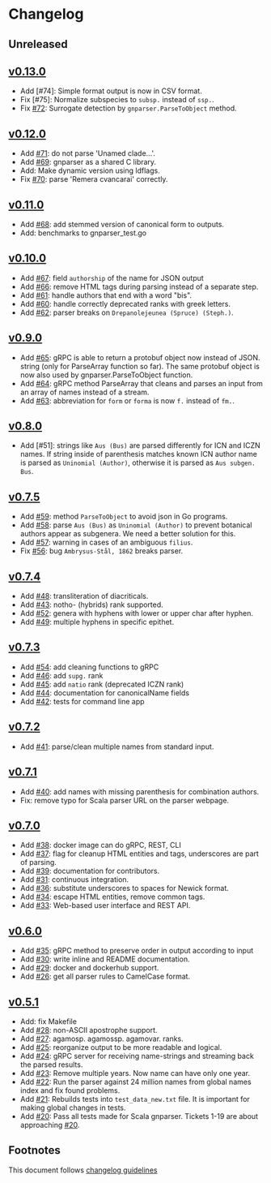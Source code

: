 # Changelog

## Unreleased

## [v0.13.0]

- Add [#74]: Simple format output is now in CSV format.
- Fix [#75]: Normalize subspecies to `subsp.` instead of `ssp.`.
- Fix [#72]: Surrogate detection by `gnparser.ParseToObject` method.

## [v0.12.0]

- Add [#71]: do not parse 'Unamed clade...'.
- Add [#69]: gnparser as a shared C library.
- Add: Make dynamic version using ldflags.
- Fix [#70]: parse 'Remera cvancarai' correctly.

## [v0.11.0]

- Add [#68]: add stemmed version of canonical form to outputs.
- Add: benchmarks to gnparser_test.go

## [v0.10.0]

- Add [#67]: field `authorship` of the name for JSON output
- Add [#66]: remove HTML tags during parsing instead of a separate step.
- Add [#61]: handle authors that end with a word "bis".
- Add [#60]: handle correctly deprecated ranks with greek letters.
- Add [#62]: parser breaks on ``Drepanolejeunea (Spruce) (Steph.)``.

## [v0.9.0]

- Add [#65]: gRPC is able to return a protobuf object now instead of JSON.
string (only for ParseArray function so far). The same protobuf object is now
also used by gnparser.ParseToObject function.
- Add [#64]: gRPC method ParseArray that cleans and parses an input from an
array of names instead of a stream.
- Add [#63]: abbreviation for `form` or `forma` is now `f.` instead of `fm.`.

## [v0.8.0]

- Add [#51]: strings like `Aus (Bus)` are parsed differently for ICN and ICZN
             names. If string inside of parenthesis matches known ICN author
             name is parsed as `Uninomial (Author)`, otherwise it is parsed
             as  `Aus subgen. Bus`.

## [v0.7.5]

- Add [#59]: method `ParseToObject` to avoid json in Go programs.
- Add [#58]: parse `Aus (Bus)` as `Uninomial (Author)` to prevent botanical
             authors appear as subgenera. We need a better solution for this.
- Add [#57]: warning in cases of an ambiguous `filius`.
- Fix [#56]: bug `Ambrysus-Stål, 1862` breaks parser.

## [v0.7.4]

- Add [#48]: transliteration of diacriticals.
- Add [#43]: notho- (hybrids) rank supported.
- Add [#52]: genera with hyphens with lower or upper char after hyphen.
- Add [#49]: multiple hyphens in specific epithet.

## [v0.7.3]

- Add [#54]: add cleaning functions to gRPC
- Add [#46]: add ``supg.`` rank
- Add [#45]: add ``natio`` rank (deprecated ICZN rank)
- Add [#44]: documentation for canonicalName fields
- Add [#42]: tests for command line app

## [v0.7.2]

- Add [#41]: parse/clean multiple names from standard input.

## [v0.7.1]

- Add [#40]: add names with missing parenthesis for combination authors.
- Fix: remove typo for Scala parser URL on the parser webpage.

## [v0.7.0]

- Add [#38]: docker image can do gRPC, REST, CLI
- Add [#37]: flag for cleanup HTML entities and tags,
             underscores are part of parsing.
- Add [#39]: documentation for contributors.
- Add [#31]: continuous integration.
- Add [#36]: substitute underscores to spaces for Newick format.
- Add [#34]: escape HTML entities, remove common tags.
- Add [#33]: Web-based user interface and REST API.

## [v0.6.0]

- Add [#35]: gRPC method to preserve order in output according to input
- Add [#30]: write inline and README documentation.
- Add [#29]: docker and dockerhub support.
- Add [#26]: get all parser rules to CamelCase format.

## [v0.5.1]

- Add: fix Makefile
- Add [#28]: non-ASCII apostrophe support.
- Add [#27]: agamosp. agamossp. agamovar. ranks.
- Add [#25]: reorganize output to be more readable and logical.
- Add [#24]: gRPC server for receiving name-strings and streaming back the
             parsed results.
- Add [#23]: Remove multiple years. Now name can have only one year.
- Add [#22]: Run the parser against 24 million names from global names index and
             fix found problems.
- Add [#21]: Rebuilds tests into ``test_data_new.txt`` file. It is important for
             making global changes in tests.
- Add [#20]: Pass all tests made for Scala gnparser. Tickets 1-19 are about
             approaching [#20].

## Footnotes

This document follows [changelog guidelines]

[v0.13.0]: https://gitlab.com/gogna/gnparser/compare/v0.12.0...v0.13.0
[v0.12.0]: https://gitlab.com/gogna/gnparser/compare/v0.11.0...v0.12.0
[v0.11.0]: https://gitlab.com/gogna/gnparser/compare/v0.10.0...v0.11.0
[v0.10.0]: https://gitlab.com/gogna/gnparser/compare/v0.9.0...v0.10.0
[v0.9.0]: https://gitlab.com/gogna/gnparser/compare/v0.8.0...v0.9.0
[v0.8.0]: https://gitlab.com/gogna/gnparser/compare/v0.7.5...v0.8.0
[v0.7.5]: https://gitlab.com/gogna/gnparser/compare/v0.7.4...v0.7.5
[v0.7.4]: https://gitlab.com/gogna/gnparser/compare/v0.7.3...v0.7.4
[v0.7.3]: https://gitlab.com/gogna/gnparser/compare/v0.7.2...v0.7.3
[v0.7.2]: https://gitlab.com/gogna/gnparser/compare/v0.7.1...v0.7.2
[v0.7.1]: https://gitlab.com/gogna/gnparser/compare/v0.7.0...v0.7.1
[v0.7.0]: https://gitlab.com/gogna/gnparser/compare/v0.6.0...v0.7.0
[v0.6.0]: https://gitlab.com/gogna/gnparser/compare/v0.5.1...v0.6.0
[v0.5.1]: https://gitlab.com/gogna/gnparser/tree/v0.5.1

[#72]: https://gitlab.com/gogna/gnparser/issues/72
[#71]: https://gitlab.com/gogna/gnparser/issues/71
[#70]: https://gitlab.com/gogna/gnparser/issues/70
[#69]: https://gitlab.com/gogna/gnparser/issues/69
[#68]: https://gitlab.com/gogna/gnparser/issues/68
[#67]: https://gitlab.com/gogna/gnparser/issues/67
[#66]: https://gitlab.com/gogna/gnparser/issues/66
[#65]: https://gitlab.com/gogna/gnparser/issues/65
[#64]: https://gitlab.com/gogna/gnparser/issues/64
[#63]: https://gitlab.com/gogna/gnparser/issues/63
[#62]: https://gitlab.com/gogna/gnparser/issues/62
[#61]: https://gitlab.com/gogna/gnparser/issues/61
[#60]: https://gitlab.com/gogna/gnparser/issues/60
[#59]: https://gitlab.com/gogna/gnparser/issues/59
[#58]: https://gitlab.com/gogna/gnparser/issues/58
[#57]: https://gitlab.com/gogna/gnparser/issues/57
[#56]: https://gitlab.com/gogna/gnparser/issues/56
[#55]: https://gitlab.com/gogna/gnparser/issues/55
[#54]: https://gitlab.com/gogna/gnparser/issues/54
[#52]: https://gitlab.com/gogna/gnparser/issues/52
[#49]: https://gitlab.com/gogna/gnparser/issues/49
[#48]: https://gitlab.com/gogna/gnparser/issues/48
[#46]: https://gitlab.com/gogna/gnparser/issues/46
[#45]: https://gitlab.com/gogna/gnparser/issues/45
[#44]: https://gitlab.com/gogna/gnparser/issues/44
[#43]: https://gitlab.com/gogna/gnparser/issues/43
[#42]: https://gitlab.com/gogna/gnparser/issues/42
[#41]: https://gitlab.com/gogna/gnparser/issues/41
[#40]: https://gitlab.com/gogna/gnparser/issues/40
[#39]: https://gitlab.com/gogna/gnparser/issues/39
[#38]: https://gitlab.com/gogna/gnparser/issues/38
[#37]: https://gitlab.com/gogna/gnparser/issues/37
[#36]: https://gitlab.com/gogna/gnparser/issues/36
[#35]: https://gitlab.com/gogna/gnparser/issues/35
[#34]: https://gitlab.com/gogna/gnparser/issues/34
[#33]: https://gitlab.com/gogna/gnparser/issues/33
[#32]: https://gitlab.com/gogna/gnparser/issues/32
[#31]: https://gitlab.com/gogna/gnparser/issues/31
[#30]: https://gitlab.com/gogna/gnparser/issues/30
[#29]: https://gitlab.com/gogna/gnparser/issues/29
[#28]: https://gitlab.com/gogna/gnparser/issues/28
[#27]: https://gitlab.com/gogna/gnparser/issues/27
[#26]: https://gitlab.com/gogna/gnparser/issues/26
[#25]: https://gitlab.com/gogna/gnparser/issues/25
[#24]: https://gitlab.com/gogna/gnparser/issues/24
[#23]: https://gitlab.com/gogna/gnparser/issues/23
[#22]: https://gitlab.com/gogna/gnparser/issues/22
[#21]: https://gitlab.com/gogna/gnparser/issues/21
[#20]: https://gitlab.com/gogna/gnparser/issues/20

[changelog guidelines]: https://github.com/olivierlacan/keep-a-changelog
